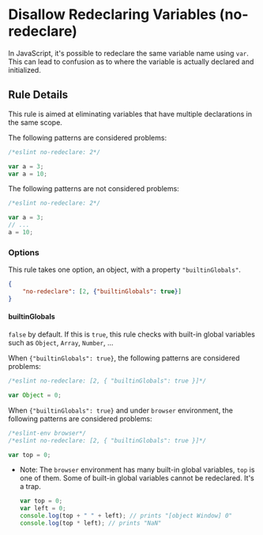 # Disallow Redeclaring Variables (no-redeclare)

In JavaScript, it's possible to redeclare the same variable name using `var`. This can lead to confusion as to where the variable is actually declared and initialized.

## Rule Details

This rule is aimed at eliminating variables that have multiple declarations in the same scope.

The following patterns are considered problems:

```js
/*eslint no-redeclare: 2*/

var a = 3;
var a = 10;
```

The following patterns are not considered problems:

```js
/*eslint no-redeclare: 2*/

var a = 3;
// ...
a = 10;
```

### Options

This rule takes one option, an object, with a property `"builtinGlobals"`.

```json
{
    "no-redeclare": [2, {"builtinGlobals": true}]
}
```

#### builtinGlobals

`false` by default.
If this is `true`, this rule checks with built-in global variables such as `Object`, `Array`, `Number`, ...

When `{"builtinGlobals": true}`, the following patterns are considered problems:

```js
/*eslint no-redeclare: [2, { "builtinGlobals": true }]*/

var Object = 0;
```

When `{"builtinGlobals": true}` and under `browser` environment, the following patterns are considered problems:

```js
/*eslint-env browser*/
/*eslint no-redeclare: [2, { "builtinGlobals": true }]*/

var top = 0;
```

* Note: The `browser` environment has many built-in global variables, `top` is one of them.
  Some of built-in global variables cannot be redeclared. It's a trap.

  ```js
  var top = 0;
  var left = 0;
  console.log(top + " " + left); // prints "[object Window] 0"
  console.log(top * left); // prints "NaN"
  ```
